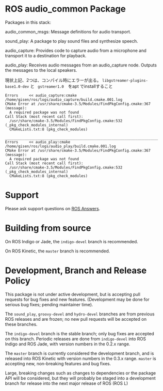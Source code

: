 # ROS audio\_common Package

Packages in this stack:

audio_common_msgs: Message definitions for audio transport.

sound_play: A package to play sound files and synthesize speech.

audio_capture: Provides code to capture audio from a microphone and transport it to a destination for playback.

audio_play: Receives audio messages from an audio_capture node. Outputs the messages to the local speakers.

現状上記、2つは、コンパイル時にエラーが出る。
`libgstreamer-plugins-base1.0-dev` と ` gstreamer1.0`　をapt でinstallすること

```
Errors     << audio_capture:cmake /home/gisen/ros/logs/audio_capture/build.cmake.001.log
CMake Error at /usr/share/cmake-3.5/Modules/FindPkgConfig.cmake:367 (message):
  A required package was not found
Call Stack (most recent call first):
  /usr/share/cmake-3.5/Modules/FindPkgConfig.cmake:532 (_pkg_check_modules_internal)
  CMakeLists.txt:8 (pkg_check_modules)
 
_______________________________________________________________________________
Errors     << audio_play:cmake /home/gisen/ros/logs/audio_play/build.cmake.001.log
CMake Error at /usr/share/cmake-3.5/Modules/FindPkgConfig.cmake:367 (message):
  A required package was not found
Call Stack (most recent call first):
  /usr/share/cmake-3.5/Modules/FindPkgConfig.cmake:532 (_pkg_check_modules_internal)
  CMakeLists.txt:8 (pkg_check_modules)

```


# Support

Please ask support questions on [ROS Answers](http://answers.ros.org/questions/).

# Building from source

On ROS Indigo or Jade, the `indigo-devel` branch is recommended.

On ROS Kinetic, the `master` branch is recommended.

# Development, Branch and Release Policy

This package is not under active development, but is accepting pull requests for bug fixes and new features. (Development may be done for serious bug fixes; pending maintainer time).

The `sound_play`, `groovy-devel` and `hydro-devel` branches are from previous ROS releases and are frozen; no new pull requests will be accepted on these branches.

The `indigo-devel` branch is the stable branch; only bug fixes are accepted on this branch. Periodic releases are done from `indigo-devel` into ROS Indigo and ROS Jade, with version numbers in the 0.2.x range.

The `master` branch is currently considered the development branch, and is released into ROS Kinetic with version numbers in the 0.3.x range. `master` is accepting new, non-breaking features and bug fixes.

Large, breaking changes such as changes to dependencies or the package API will be considered, but they will probably be staged into a development branch for release into the next major release of ROS (ROS L)
